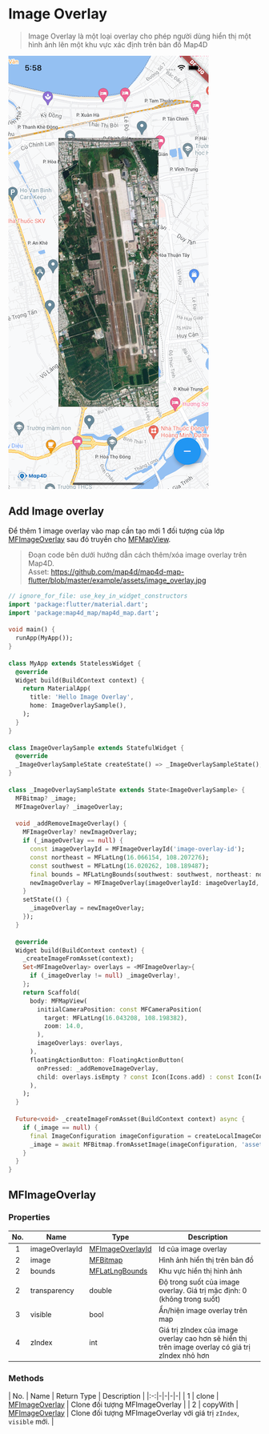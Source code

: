 # Image Overlay

> Image Overlay là một loại overlay cho phép người dùng hiển thị một hình ảnh lên một khu vực xác định trên bản đồ Map4D

![Image Overlay](../../resources/image-overlay.png)

## Add Image overlay

Để thêm 1 image overlay vào map cần tạo mới 1 đối tượng của lớp [MFImageOverlay](//pub.dev/documentation/map4d_map/latest/map4d_map/MFImageOverlay-class.html) sau đó truyền cho [MFMapView](MFMapView).  

> Đoạn code bên dưới hướng dẫn cách thêm/xóa image overlay trên Map4D.  
Asset: https://github.com/map4d/map4d-map-flutter/blob/master/example/assets/image_overlay.jpg

```dart
// ignore_for_file: use_key_in_widget_constructors
import 'package:flutter/material.dart';
import 'package:map4d_map/map4d_map.dart';

void main() {
  runApp(MyApp());
}

class MyApp extends StatelessWidget {
  @override
  Widget build(BuildContext context) {
    return MaterialApp(
      title: 'Hello Image Overlay',
      home: ImageOverlaySample(),
    );
  }
}

class ImageOverlaySample extends StatefulWidget {
  @override
  _ImageOverlaySampleState createState() => _ImageOverlaySampleState();
}

class _ImageOverlaySampleState extends State<ImageOverlaySample> {
  MFBitmap? _image;
  MFImageOverlay? _imageOverlay;

  void _addRemoveImageOverlay() {
    MFImageOverlay? newImageOverlay;
    if (_imageOverlay == null) {
      const imageOverlayId = MFImageOverlayId('image-overlay-id');
      const northeast = MFLatLng(16.066154, 108.207276);
      const southwest = MFLatLng(16.020262, 108.189487);
      final bounds = MFLatLngBounds(southwest: southwest, northeast: northeast);
      newImageOverlay = MFImageOverlay(imageOverlayId: imageOverlayId, image: _image!, bounds: bounds);
    }
    setState(() {
      _imageOverlay = newImageOverlay;
    });
  }

  @override
  Widget build(BuildContext context) {
    _createImageFromAsset(context);
    Set<MFImageOverlay> overlays = <MFImageOverlay>{
      if (_imageOverlay != null) _imageOverlay!,
    };
    return Scaffold(
      body: MFMapView(
        initialCameraPosition: const MFCameraPosition(
          target: MFLatLng(16.043208, 108.198382),
          zoom: 14.0,
        ),
        imageOverlays: overlays,
      ),
      floatingActionButton: FloatingActionButton(
        onPressed: _addRemoveImageOverlay,
        child: overlays.isEmpty ? const Icon(Icons.add) : const Icon(Icons.remove),
      ),
    );
  }

  Future<void> _createImageFromAsset(BuildContext context) async {
    if (_image == null) {
      final ImageConfiguration imageConfiguration = createLocalImageConfiguration(context);
      _image = await MFBitmap.fromAssetImage(imageConfiguration, 'assets/image_overlay.jpg');
    }
  }
}
```

## MFImageOverlay

### Properties

| No. | Name | Type    | Description |
|:---:|------|---------|-------------|
|  1  | imageOverlayId | [MFImageOverlayId](//pub.dev/documentation/map4d_map/latest/map4d_map/MFImageOverlayId-class.html) | Id của image overlay |
|  2  | image          | [MFBitmap](https://pub.dev/documentation/map4d_map/latest/map4d_map/MFBitmap-class.html) | Hình ảnh hiển thị trên bản đồ |
|  2  | bounds         | [MFLatLngBounds](https://pub.dev/documentation/map4d_map/latest/map4d_map/MFLatLngBounds-class.html) | Khu vực hiển thị hình ảnh |
|  2  | transparency   | double | Độ trong suốt của image overlay. Giá trị mặc định: 0 (không trong suốt) |
|  3  | visible        | bool   | Ẩn/hiện image overlay trên map |
|  4  | zIndex         | int    | Giá trị zIndex của image overlay cao hơn sẽ hiển thị trên image overlay có giá trị zIndex nhỏ hơn |

### Methods

| No. | Name | Return Type | Description |
|:-:|-|-|-|-|
| 1 | clone | [MFImageOverlay](//pub.dev/documentation/map4d_map/latest/map4d_map/MFImageOverlay-class.html) | Clone đối tượng MFImageOverlay |
| 2 | copyWith | [MFImageOverlay](//pub.dev/documentation/map4d_map/latest/map4d_map/MFImageOverlay-class.html) | Clone đối tượng MFImageOverlay với giá trị `zIndex`, `visible` mới. |
